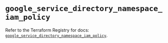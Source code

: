 # `google_service_directory_namespace_iam_policy`

Refer to the Terraform Registry for docs: [`google_service_directory_namespace_iam_policy`](https://registry.terraform.io/providers/hashicorp/google-beta/5.37.0/docs/resources/google_service_directory_namespace_iam_policy).
